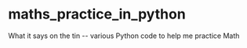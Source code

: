 # maths_practice_in_python
What it says on the tin -- various Python code to help me practice Math 
